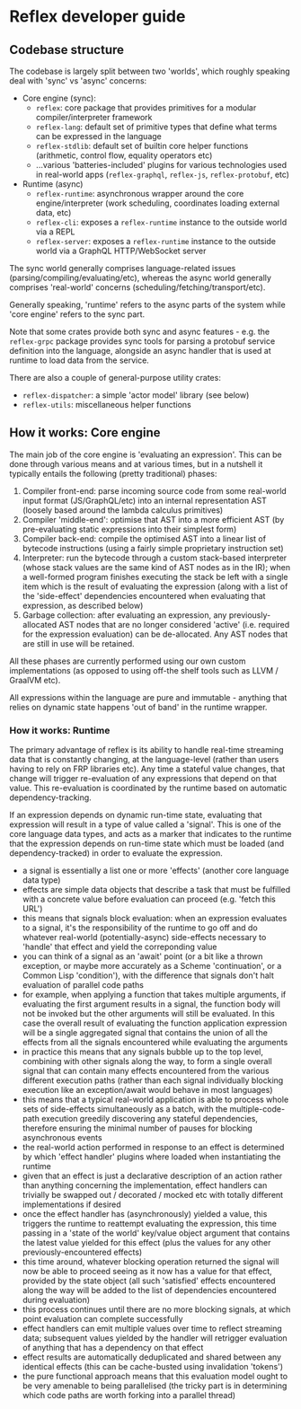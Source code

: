 # Reflex developer guide

## Codebase structure

The codebase is largely split between two 'worlds', which roughly speaking deal with 'sync' vs 'async' concerns:
  - Core engine (sync):
    - `reflex`: core package that provides primitives for a modular compiler/interpreter framework
    - `reflex-lang`: default set of primitive types that define what terms can be expressed in the language
    - `reflex-stdlib`: default set of builtin core helper functions (arithmetic, control flow, equality operators etc)
    - ...various 'batteries-included' plugins for various technologies used in real-world apps (`reflex-graphql`, `reflex-js`, `reflex-protobuf`, etc)
  - Runtime (async)
    - `reflex-runtime`: asynchronous wrapper around the core engine/interpreter (work scheduling, coordinates loading external data, etc)
    - `reflex-cli`: exposes a `reflex-runtime` instance to the outside world via a REPL
    - `reflex-server`: exposes a `reflex-runtime` instance to the outside world via a GraphQL HTTP/WebSocket server

The sync world generally comprises language-related issues (parsing/compiling/evaluating/etc), whereas the async world generally comprises 'real-world' concerns (scheduling/fetching/transport/etc).

Generally speaking, 'runtime' refers to the async parts of the system while 'core engine' refers to the sync part.

Note that some crates provide both sync and async features - e.g. the `reflex-grpc` package provides sync tools for parsing a protobuf service definition into the language, alongside an async handler that is used at runtime to load data from the service.

There are also a couple of general-purpose utility crates:
  - `reflex-dispatcher`: a simple 'actor model' library (see below)
  - `reflex-utils`: miscellaneous helper functions

## How it works: Core engine

The main job of the core engine is 'evaluating an expression'. This can be done through various means and at various times, but in a nutshell it typically entails the following (pretty traditional) phases:

1. Compiler front-end: parse incoming source code from some real-world input format (JS/GraphQL/etc) into an internal representation AST (loosely based around the lambda calculus primitives)
2. Compiler 'middle-end': optimise that AST into a more efficient AST (by pre-evaluating static expressions into their simplest form)
3. Compiler back-end: compile the optimised AST into a linear list of bytecode instructions (using a fairly simple proprietary instruction set)
4. Interpreter: run the bytecode through a custom stack-based interpreter (whose stack values are the same kind of AST nodes as in the IR); when a well-formed program finishes executing the stack be left with a single item which is the result of evaluating the expression (along with a list of the 'side-effect' dependencies encountered when evaluating that expression, as described below)
5. Garbage collection: after evaluating an expression, any previously-allocated AST nodes that are no longer considered 'active' (i.e. required for the expression evaluation) can be de-allocated. Any AST nodes that are still in use will be retained.

All these phases are currently performed using our own custom implementations (as opposed to using off-the shelf tools such as LLVM / GraalVM etc).

All expressions within the language are pure and immutable - anything that relies on dynamic state happens 'out of band' in the runtime wrapper.

### How it works: Runtime

The primary advantage of reflex is its ability to handle real-time streaming data that is constantly changing, at the language-level (rather than users having to rely on FRP libraries etc). Any time a stateful value changes, that change will trigger re-evaluation of any expressions that depend on that value. This re-evaluation is coordinated by the runtime based on automatic dependency-tracking.

If an expression depends on dynamic run-time state, evaluating that expression will result in a type of value called a 'signal'. This is one of the core language data types, and acts as a marker that indicates to the runtime that the expression depends on run-time state which must be loaded (and dependency-tracked) in order to evaluate the expression.

- a signal is essentially a list one or more 'effects' (another core language data type)
- effects are simple data objects that describe a task that must be fulfilled with a concrete value before evaluation can proceed (e.g. 'fetch this URL')
- this means that signals block evaluation: when an expression evaluates to a signal, it's the responsibility of the runtime to go off and do whatever real-world (potentially-async) side-effects necessary to 'handle' that effect and yield the correponding value
- you can think of a signal as an 'await' point (or a bit like a thrown exception, or maybe more accurately as a Scheme 'continuation', or a Common Lisp 'condition'), with the difference that signals don't halt evaluation of parallel code paths
- for example, when applying a function that takes multiple arguments, if evaluating the first argument results in a signal, the function body will not be invoked but the other arguments will still be evaluated. In this case the overall result of evaluating the function application expression will be a single aggregated signal that contains the union of all the effects from all the signals encountered while evaluating the arguments
- in practice this means that any signals bubble up to the top level, combining with other signals along the way, to form a single overall signal that can contain many effects encountered from the various different execution paths (rather than each signal individually blocking execution like an exception/await would behave in most languages)
- this means that a typical real-world application is able to process whole sets of side-effects simultaneously as a batch, with the multiple-code-path execution greedily discovering any stateful dependencies, therefore ensuring the minimal number of pauses for blocking asynchronous events
- the real-world action performed in response to an effect is determined by which 'effect handler' plugins where loaded when instantiating the runtime
- given that an effect is just a declarative description of an action rather than anything concerning the implementation, effect handlers can trivially be swapped out / decorated / mocked etc with totally different implementations if desired
- once the effect handler has (asynchronously) yielded a value, this triggers the runtime to reattempt evaluating the expression, this time passing in a 'state of the world' key/value object argument that contains the latest value yielded for this effect (plus the values for any other previously-encountered effects)
- this time around, whatever blocking operation returned the signal will now be able to proceed seeing as it now has a value for that effect, provided by the state object (all such 'satisfied' effects encountered along the way will be added to the list of dependencies encountered during evaluation)
- this process continues until there are no more blocking signals, at which point evaluation can complete successfully
- effect handlers can emit multiple values over time to reflect streaming data; subsequent values yielded by the handler will retrigger evaluation of anything that has a dependency on that effect
- effect results are automatically deduplicated and shared between any identical effects (this can be cache-busted using invalidation 'tokens')
- the pure functional approach means that this evaluation model ought to be very amenable to being parallelised (the tricky part is in determining which code paths are worth forking into a parallel thread)
